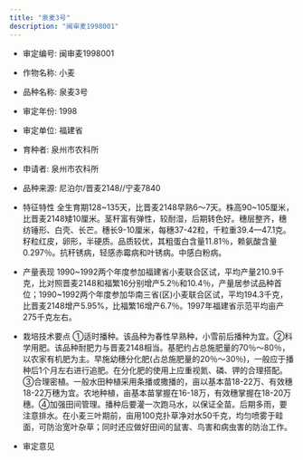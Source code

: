 ```yaml
---
title: "泉麦3号"
description: "闽审麦1998001"
---
```

* 审定编号:  闽审麦1998001

*  作物名称:  小麦

*  品种名称:  泉麦3号

*  审定年份:  1998

*  审定单位:  福建省

* 育种者:  泉州市农科所

*  申请者:  泉州市农科所

*  品种来源:  尼泊尔/晋麦2148//宁麦7840

*  特征特性
全生育期128~135天，比晋麦2148早熟6～7天。株高90~105厘米，比晋麦2148矮10厘米。茎秆富有弹性，较耐湿，后期转色好。穗层整齐，穗纺锤形、白壳、长芒。穗长9-10厘米，每穗37-42粒，千粒重39.4—47.1克。籽粒红皮，卵形，半硬质。品质较优，其粗蛋白含量11.81％，赖氨酸含量0.297％。抗秆锈病，轻感赤霉病和叶锈病。中感白粉病。

*  产量表现
1990~1992两个年度参加福建省小麦联合区试，平均产量210.9千克，比对照晋麦2148和福繁16分别增产5.2％和10.4％，产量居参试品种首位；1990~1992两个年度参加华南三省(区)小麦联合区试，平均194.3千克，比晋麦2148增产5.95%，比福繁16增产6.7％。1997年福建省示范平均亩产275千克左右。

*  栽培技术要点
①适时播种。该品种为春性早熟种，小雪前后播种为宜。②科学用肥。该品种耐肥力与晋麦2148相当。基肥约占总施肥量的70％～80％，以农家有机肥为主。早施幼穗分化肥(占总施肥量的20％～30％)，一般应于播种后1个月左右进行追肥。在分化肥的使用上应重视氮、磷、钾的合理搭配。③合理密植。一般水田种植采用条播或撒播的，亩以基本苗18-22万、有效穗18-22万穗为宜。农地种植，亩基本苗掌握在16-18万，有效穗掌握在18-20万穗。④加强田间管理。播种后要灌一次跑马水，以保证全苗。后期多雨，要注意排水。在小麦三叶期前，亩用100克扑草净对水50千克，均匀喷雾于畦面，可防治宽叶杂草；同时还应做好田间的鼠害、鸟害和病虫害的防治工作。

*  审定意见

